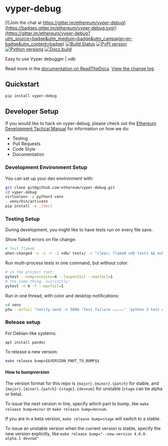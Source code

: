 # vyper-debug

[![Join the chat at https://gitter.im/ethereum/vyper-debug](https://badges.gitter.im/ethereum/vyper-debug.svg)](https://gitter.im/ethereum/vyper-debug?utm_source=badge&utm_medium=badge&utm_campaign=pr-badge&utm_content=badge)
[![Build Status](https://circleci.com/gh/ethereum/vyper-debug.svg?style=shield)](https://circleci.com/gh/ethereum/vyper-debug)
[![PyPI version](https://badge.fury.io/py/vyper-debug.svg)](https://badge.fury.io/py/vyper-debug)
[![Python versions](https://img.shields.io/pypi/pyversions/vyper-debug.svg)](https://pypi.python.org/pypi/vyper-debug)
[![Docs build](https://readthedocs.org/projects/vyper-debug/badge/?version=latest)](http://vyper-debug.readthedocs.io/en/latest/?badge=latest)
   

Easy to use Vyper debugger | vdb

Read more in the [documentation on ReadTheDocs](https://vyper-debug.readthedocs.io/). [View the change log](https://vyper-debug.readthedocs.io/en/latest/releases.html).

## Quickstart

```sh
pip install vyper-debug
```

## Developer Setup

If you would like to hack on vyper-debug, please check out the
[Ethereum Development Tactical Manual](https://github.com/pipermerriam/ethereum-dev-tactical-manual)
for information on how we do:

- Testing
- Pull Requests
- Code Style
- Documentation

### Development Environment Setup

You can set up your dev environment with:

```sh
git clone git@github.com:ethereum/vyper-debug.git
cd vyper-debug
virtualenv -p python3 venv
. venv/bin/activate
pip install -e .[dev]
```

### Testing Setup

During development, you might like to have tests run on every file save.

Show flake8 errors on file change:

```sh
# Test flake8
when-changed -v -s -r -1 vdb/ tests/ -c "clear; flake8 vdb tests && echo 'flake8 success' || echo 'error'"
```

Run multi-process tests in one command, but without color:

```sh
# in the project root:
pytest --numprocesses=4 --looponfail --maxfail=1
# the same thing, succinctly:
pytest -n 4 -f --maxfail=1
```

Run in one thread, with color and desktop notifications:

```sh
cd venv
ptw --onfail "notify-send -t 5000 'Test failure ⚠⚠⚠⚠⚠' 'python 3 test on vyper-debug failed'" ../tests ../vdb
```

### Release setup

For Debian-like systems:
```
apt install pandoc
```

To release a new version:

```sh
make release bump=$$VERSION_PART_TO_BUMP$$
```

#### How to bumpversion

The version format for this repo is `{major}.{minor}.{patch}` for stable, and
`{major}.{minor}.{patch}-{stage}.{devnum}` for unstable (`stage` can be alpha or beta).

To issue the next version in line, specify which part to bump,
like `make release bump=minor` or `make release bump=devnum`.

If you are in a beta version, `make release bump=stage` will switch to a stable.

To issue an unstable version when the current version is stable, specify the
new version explicitly, like `make release bump="--new-version 4.0.0-alpha.1 devnum"`

